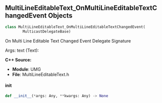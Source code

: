 ## MultiLineEditableText_OnMultiLineEditableTextChangedEvent Objects

```python
class MultiLineEditableText_OnMultiLineEditableTextChangedEvent(
        MulticastDelegateBase)
```

On Multi Line Editable Text Changed Event  Delegate Signature

Args:
    text (Text):

**C++ Source:**

- **Module**: UMG
- **File**: MultiLineEditableText.h

<a id="unreal.MultiLineEditableText_OnMultiLineEditableTextChangedEvent.__init__"></a>

#### __init__

```python
def __init__(*args: Any, **kwargs: Any) -> None
```

<a id="unreal.MultiLineEditableText_OnMultiLineEditableTextCommittedEvent"></a>